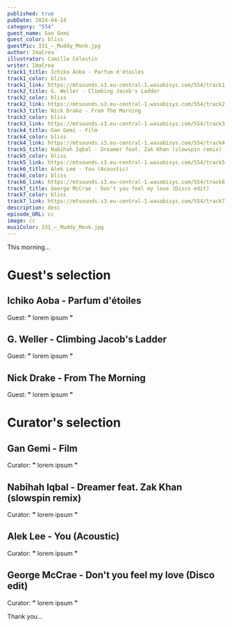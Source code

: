 ```yaml
---
published: true
pubDate: 2024-04-14
category: "554"
guest_name: Gan Gemi
guest_color: bliss
guestPic: 331_–_Muddy_Monk.jpg
author: ImaCrea
illustrator: Camille Célestin
writer: ImaCrea
track1_title: Ichiko Aoba - Parfum d'étoiles
track1_color: bliss
track1_link: https://mtsounds.s3.eu-central-1.wasabisys.com/554/track1.mp3
track2_title: G. Weller - Climbing Jacob's Ladder
track2_color: bliss
track2_link: https://mtsounds.s3.eu-central-1.wasabisys.com/554/track2.mp3
track3_title: Nick Drake - From The Morning
track3_color: bliss
track3_link: https://mtsounds.s3.eu-central-1.wasabisys.com/554/track3.mp3
track4_title: Gan Gemi - Film
track4_color: bliss
track4_link: https://mtsounds.s3.eu-central-1.wasabisys.com/554/track4.mp3
track5_title: Nabihah Iqbal - Dreamer feat. Zak Khan (slowspin remix)
track5_color: bliss
track5_link: https://mtsounds.s3.eu-central-1.wasabisys.com/554/track5.mp3
track6_title: Alek Lee - You (Acoustic)
track6_color: bliss
track6_link: https://mtsounds.s3.eu-central-1.wasabisys.com/554/track6.mp3
track7_title: George McCrae - Don't you feel my love (Disco edit)
track7_color: bliss
track7_link: https://mtsounds.s3.eu-central-1.wasabisys.com/554/track7.mp3
description: desc
episode_URL: cc
image: cc
musiColor: 331_–_Muddy_Monk.jpg
---
```

This morning... 

# Guest's selection

## Ichiko Aoba - Parfum d'étoiles

 Guest: **"** lorem ipsum **"** 

## G. Weller - Climbing Jacob's Ladder

 Guest: **"** lorem ipsum **"** 

## Nick Drake - From The Morning

 Guest: **"** lorem ipsum **"** 

# Curator's selection

## Gan Gemi - Film

 Curator: **"** lorem ipsum **"** 

## Nabihah Iqbal - Dreamer feat. Zak Khan (slowspin remix)

 Curator: **"** lorem ipsum **"** 

## Alek Lee - You (Acoustic)

 Curator: **"** lorem ipsum **"** 

## George McCrae - Don't you feel my love (Disco edit)

 Curator: **"** lorem ipsum **"** 

 Thank you...
